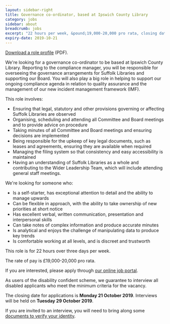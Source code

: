 ```yaml
---
layout: sidebar-right
title: Governance co-ordinator, based at Ipswich County Library
category: jobs
sidebar: about
breadcrumb: jobs
excerpt: "22 hours per week, &pound;19,000-20,000 pro rata, closing date Mon 21 Oct."
expiry-date: 2019-10-21
---
```


[Download a role profile](/assets/pdf/governance-co-ordinator-july-2018.pdf) (PDF).

We're looking for a governance co-ordinator to be based at Ipswich County Library. Reporting to the compliance manager, you will be responsible for overseeing the governance arrangements for Suffolk Libraries and supporting our Board. You will also play a big role in helping to support our ongoing compliance agenda in relation to quality assurance and the management of our new incident management framework (IMF).

This role involves:

- Ensuring that legal, statutory and other provisions governing or affecting Suffolk Libraries are observed
- Organising, scheduling and attending all Committee and Board meetings and to provide advice on procedure
- Taking minutes of all Committee and Board meetings and ensuring decisions are implemented
- Being responsible for the upkeep of key legal documents, such as leases and agreements, ensuring they are available when required
- Managing the filing system so that consistency and easy accessibility is maintained
- Having an understanding of Suffolk Libraries as a whole and contributing to the Wider Leadership Team, which will include attending general staff meetings.

We're looking for someone who:

- Is a self-starter, has exceptional attention to detail and the ability to manage upwards
- Can be flexible in approach, with the ability to take ownership of new priorities at short notice
- Has excellent verbal, written communication, presentation and interpersonal skills
- Can take notes of complex information and produce accurate minutes
- Is analytical and enjoys the challenge of manipulating data to produce key trends
- Is comfortable working at all levels, and is discreet and trustworth

This role is for 22 hours over three days per week.

The rate of pay is &pound;19,000-20,000 pro rata.

If you are interested, please apply through [our online job portal](https://suflili.webitrent.com/suflili_webrecruitment/wrd/run/etrec105gf.open?wvid=1615311MQe).

As users of the disability confident scheme, we guarantee to interview all disabled applicants who meet the minimum criteria for the vacancy.

The closing date for applications is **Monday 21 October 2019**. Interviews will be held on **Tuesday 29 October 2019**.

If you are invited to an interview, you will need to bring along some [documents to verify your identity](/about/jobs/verification-of-identity/).
